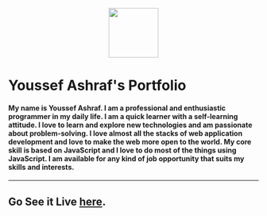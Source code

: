 <p align="center" width="100%">
    <img height="100" src="https://www.northernsun.com/images/image16x16/576x576/0454.png">
</p>

# Youssef Ashraf's Portfolio

#### My name is Youssef Ashraf. I am a professional and enthusiastic programmer in my daily life. I am a quick learner with a self-learning attitude. I love to learn and explore new technologies and am passionate about problem-solving. I love almost all the stacks of web application development and love to make the web more open to the world. My core skill is based on JavaScript and I love to do most of the things using JavaScript. I am available for any kind of job opportunity that suits my skills and interests.

---

## Go See it Live [here](https://portfolio-website-2-azure.vercel.app/).
